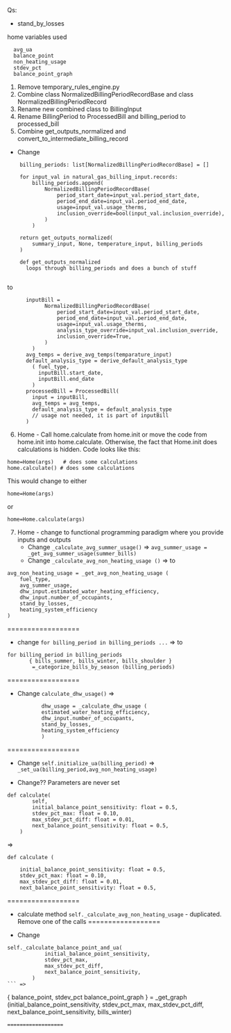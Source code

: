 Qs:
- stand_by_losses

home variables used
```
  avg_ua
  balance_point
  non_heating_usage
  stdev_pct
  balance_point_graph
```

1. Remove temporary_rules_engine.py
2. Combine class NormalizedBillingPeriodRecordBase and class NormalizedBillingPeriodRecord
3. Rename new combined class to BillingInput
4. Rename BillingPeriod to ProcessedBill and billing_period to processed_bill
5. Combine get_outputs_normalized and convert_to_intermediate_billing_record
- Change
```
    billing_periods: list[NormalizedBillingPeriodRecordBase] = []

    for input_val in natural_gas_billing_input.records:
        billing_periods.append(
            NormalizedBillingPeriodRecordBase(
                period_start_date=input_val.period_start_date,
                period_end_date=input_val.period_end_date,
                usage=input_val.usage_therms,
                inclusion_override=bool(input_val.inclusion_override),
            )
        )

    return get_outputs_normalized(
        summary_input, None, temperature_input, billing_periods
    )

    def get_outputs_normalized
      loops through billing_periods and does a bunch of stuff
  
```
to 
```
      inputBill = 
            NormalizedBillingPeriodRecordBase(
                period_start_date=input_val.period_start_date,
                period_end_date=input_val.period_end_date,
                usage=input_val.usage_therms,
                analysis_type_override=input_val.inclusion_override,
                inclusion_override=True,
            )
        )
      avg_temps = derive_avg_temps(temparature_input)
      default_analysis_type = derive_default_analysis_type
        ( fuel_type,
          inputBill.start_date,
          inputBill.end_date
        )
      processedBill = ProcessedBill(
        input = inputBill,
        avg_temps = avg_temps,
        default_analysis_type = default_analysis_type
        // usage not needed, it is part of inputBill
      )
```
6. Home - Call home.calculate from home.init or move the code from home.init into home.calculate.  Otherwise, the fact that Home.init does calculations is hidden.  Code looks like this:
```
home=Home(args)   # does some calculations
home.calculate() # does some calculations
```
This would change to either 
```
home=Home(args)
```
or 
```
home=Home.calculate(args)
```
7. Home - change to functional programming paradigm where you provide inputs and outputs
    - Change
    `_calculate_avg_summer_usage()` => `avg_summer_usage = _get_avg_summer_usage(summer_bills)`
    - Change
 `_calculate_avg_non_heating_usage ()` =>
to 
```
avg_non_heating_usage = _get_avg_non_heating_usage (      
    fuel_type,
    avg_summer_usage,
    dhw_input.estimated_water_heating_efficiency, 
    dhw_input.number_of_occupants,
    stand_by_losses, 
    heating_system_efficiency
)
```
==================
- change 
`for billing_period in billing_periods ...` =>
to
```
for billing_period in billing_periods
       { bills_summer, bills_winter, bills_shoulder }
        =_categorize_bills_by_season (billing_periods)
```
==================
- Change
`calculate_dhw_usage()` =>
```      
           dhw_usage = _calculate_dhw_usage (
           estimated_water_heating_efficiency, 
           dhw_input.number_of_occupants,
           stand_by_losses, 
           heating_system_efficiency
           )
```
==================
- Change
`self.initialize_ua(billing_period)` => `_set_ua(billing_period,avg_non_heating_usage)`

- Change?? Parameters are never set
```
def calculate(
        self,
        initial_balance_point_sensitivity: float = 0.5,
        stdev_pct_max: float = 0.10,
        max_stdev_pct_diff: float = 0.01,
        next_balance_point_sensitivity: float = 0.5,
    ) 
```
=>
```
def calculate (
    
    initial_balance_point_sensitivity: float = 0.5,
    stdev_pct_max: float = 0.10,
    max_stdev_pct_diff: float = 0.01,
    next_balance_point_sensitivity: float = 0.5,
```
==================
- calculate method
`self._calculate_avg_non_heating_usage` - duplicated.  Remove one of the calls
==================

- Change
```
self._calculate_balance_point_and_ua(
            initial_balance_point_sensitivity,
            stdev_pct_max,
            max_stdev_pct_diff,
            next_balance_point_sensitivity,
        )
``` => 
```
{   balance_point, stdev_pct
                balance_point_graph } =
             _get_graph (initial_balance_point_sensitivity,
            stdev_pct_max,
            max_stdev_pct_diff,
            next_balance_point_sensitivity,
            bills_winter)
```    
==================



